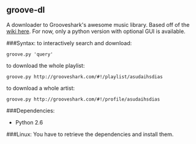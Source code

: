 groove-dl
----------------------------
A downloader to Grooveshark's awesome music library. Based off of the [wiki
here](http://nettech.wikia.com/wiki/Grooveshark_Internal_API). For now, only a
python version with optional GUI is available.

###Syntax:
to interactively search and download:

`groove.py 'query'`

to download the whole playlist:

`groove.py http://grooveshark.com/#!/playlist/asudaihsdias`

to download a whole artist:

`groove.py http://grooveshark.com/#!/profile/asudaihsdias`

###Dependencies:
* Python 2.6

###Linux:
You have to retrieve the dependencies and install them.
